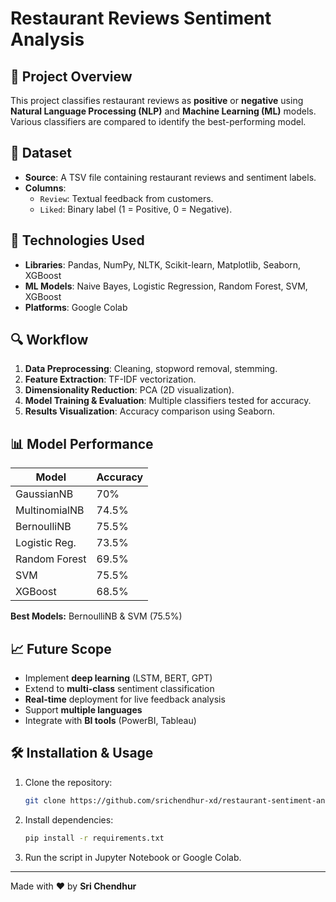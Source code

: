 # Restaurant Reviews Sentiment Analysis

## 📌 Project Overview
This project classifies restaurant reviews as **positive** or **negative** using **Natural Language Processing (NLP)** and **Machine Learning (ML)** models. Various classifiers are compared to identify the best-performing model.

## 📂 Dataset
- **Source**: A TSV file containing restaurant reviews and sentiment labels.
- **Columns**:
  - `Review`: Textual feedback from customers.
  - `Liked`: Binary label (1 = Positive, 0 = Negative).

## 🚀 Technologies Used
- **Libraries**: Pandas, NumPy, NLTK, Scikit-learn, Matplotlib, Seaborn, XGBoost
- **ML Models**: Naive Bayes, Logistic Regression, Random Forest, SVM, XGBoost
- **Platforms**: Google Colab

## 🔍 Workflow
1. **Data Preprocessing**: Cleaning, stopword removal, stemming.
2. **Feature Extraction**: TF-IDF vectorization.
3. **Dimensionality Reduction**: PCA (2D visualization).
4. **Model Training & Evaluation**: Multiple classifiers tested for accuracy.
5. **Results Visualization**: Accuracy comparison using Seaborn.

## 📊 Model Performance
| Model            | Accuracy |
|-----------------|----------|
| GaussianNB      | 70%      |
| MultinomialNB   | 74.5%    |
| BernoulliNB     | 75.5%    |
| Logistic Reg.   | 73.5%    |
| Random Forest   | 69.5%    |
| SVM             | 75.5%    |
| XGBoost         | 68.5%    |

**Best Models:** BernoulliNB & SVM (75.5%)

## 📈 Future Scope
- Implement **deep learning** (LSTM, BERT, GPT)
- Extend to **multi-class** sentiment classification
- **Real-time** deployment for live feedback analysis
- Support **multiple languages**
- Integrate with **BI tools** (PowerBI, Tableau)

## 🛠 Installation & Usage
1. Clone the repository:
   ```sh
   git clone https://github.com/srichendhur-xd/restaurant-sentiment-analysis
   ```
2. Install dependencies:
   ```sh
   pip install -r requirements.txt
   ```
3. Run the script in Jupyter Notebook or Google Colab.

---
Made with ❤️ by **Sri Chendhur**
